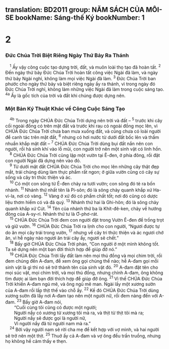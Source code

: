 translation: BD2011
group: NĂM SÁCH CỦA MÔI-SE
bookName: Sáng-thế Ký 
bookNumber: 1
-------

<div class="title"><h1>2</h1><h3>Ðức Chúa Trời Biệt Riêng Ngày Thứ Bảy Ra Thánh</h3></div>
<span class="verse sa_2_1"> <sup>1</sup> Ấy vậy công cuộc tạo dựng trời, đất, và muôn loài thọ tạo đã hoàn tất. </span>
<span class="verse sa_2_2"><sup>2</sup> Ðến ngày thứ bảy Ðức Chúa Trời hoàn tất công việc Ngài đã làm, và ngày thứ bảy Ngài nghỉ, không làm mọi việc Ngài đã làm. </span>
<span class="verse sa_2_3"><sup>3</sup> Ðức Chúa Trời ban phước cho ngày thứ bảy và biệt riêng ngày ấy ra thánh, vì trong ngày đó Ðức Chúa Trời nghỉ, không làm những việc Ngài đã làm trong cuộc sáng tạo. </span>
<span class="verse sa_2_4"><sup>4a</sup> Ấy là gốc tích của trời và đất khi chúng được dựng nên. <br/></span>
<div class="title"><h3>Một Bản Ký Thuật Khác về Công Cuộc Sáng Tạo</h3></div>
<span class="verse sa_2_4"> <sup>4b</sup> Trong ngày CHÚA Ðức Chúa Trời dựng nên trời và đất – </span>
<span class="verse sa_2_5"><sup>5</sup> trước khi cây cối ngoài đồng có trên mặt đất và trước khi rau cỏ ngoài đồng mọc lên, vì CHÚA Ðức Chúa Trời chưa ban mưa xuống đất, và cũng chưa có loài người để canh tác trên mặt đất, </span>
<span class="verse sa_2_6"><sup>6</sup> nhưng có hơi nước từ dưới đất bốc lên và thấm nhuần khắp mặt đất – </span>
<span class="verse sa_2_7"><sup>7</sup> CHÚA Ðức Chúa Trời dùng bụi đất nắn nên con người, rồi hà sinh khí vào lỗ mũi, con người trở nên một sinh vật có linh hồn.<br/></span>
<span class="verse sa_2_8"> <sup>8</sup> CHÚA Ðức Chúa Trời cũng lập một vườn tại Ê-đen, ở phía đông, rồi đặt con người Ngài đã dựng nên vào đó. <br/></span>
<span class="verse sa_2_9"> <sup>9</sup> Từ dưới mặt đất CHÚA Ðức Chúa Trời cho mọc lên những cây thật đẹp mắt, trái chúng dùng làm thực phẩm rất ngon; ở giữa vườn cũng có cây sự sống và cây tri thức thiện và ác. <br/></span>
<span class="verse sa_2_10"> <sup>10</sup> Có một con sông từ Ê-đen chảy ra tưới vườn; con sông đó tẻ ra bốn nhánh. </span>
<span class="verse sa_2_11"><sup>11</sup> Nhánh thứ nhất tên là Pi-sôn; đó là sông chảy quanh khắp xứ Ha-vi-la, nơi có vàng. </span>
<span class="verse sa_2_12"><sup>12</sup> Vàng ở xứ đó có phẩm chất tốt; nơi đó cũng có dược liệu thơm hiếm có và đá quý. </span>
<span class="verse sa_2_13"><sup>13</sup> Nhánh thứ hai là Ghi-hôn; đó là sông chảy quanh khắp xứ Cút. </span>
<span class="verse sa_2_14"><sup>14</sup> Tên của nhánh thứ ba là Khít-đê-ken, chảy về hướng đông của A-sy-ri. Nhánh thứ tư là Ơ-phơ-rát. <br/></span>
<span class="verse sa_2_15"> <sup>15</sup> CHÚA Ðức Chúa Trời đem con người đặt trong Vườn Ê-đen để trồng trọt và giữ vườn. </span>
<span class="verse sa_2_16"><sup>16</sup> CHÚA Ðức Chúa Trời ra lịnh cho con người, “Ngươi được tự do ăn mọi cây trái trong vườn, </span>
<span class="verse sa_2_17"><sup>17</sup> nhưng về cây tri thức thiện và ác ngươi chớ ăn, vì hễ ngày nào ngươi ăn trái cây ấy, ngươi sẽ chết.”<br/></span>
<span class="verse sa_2_18"> <sup>18</sup> Bấy giờ CHÚA Ðức Chúa Trời phán, “Con người ở một mình không tốt. Ta sẽ dựng nên một bạn đời thích hợp để giúp đỡ nó.”<br/></span>
<span class="verse sa_2_19"> <sup>19</sup> CHÚA Ðức Chúa Trời lấy đất làm nên mọi thú đồng và mọi chim trời, rồi đem chúng đến A-đam, để xem ông gọi chúng thế nào; hễ A-đam gọi mỗi sinh vật là gì thì nó sẽ trở thành tên của sinh vật đó. </span>
<span class="verse sa_2_20"><sup>20</sup> A-đam đặt tên cho mọi súc vật, mọi chim trời, và mọi thú đồng, nhưng chính A-đam, ông không tìm được ai làm bạn đời thích hợp để giúp đỡ ông. </span>
<span class="verse sa_2_21"><sup>21</sup> Vì thế CHÚA Ðức Chúa Trời khiến A-đam ngủ mê, và ông ngủ mê man. Ngài lấy một xương sườn của A-đam rồi lấp thịt thế vào chỗ ấy. </span>
<span class="verse sa_2_22"><sup>22</sup> Kế đó CHÚA Ðức Chúa Trời dùng xương sườn đã lấy nơi A-đam tạo nên một người nữ, rồi đem nàng đến với A-đam. </span>
<span class="verse sa_2_23"><sup>23</sup> Bấy giờ A-đam nói, <br/>  “Cuối cùng tôi cũng có được một người; <br/>  Người nầy có xương từ xương tôi mà ra, và thịt từ thịt tôi mà ra;<br/>  Người nầy sẽ được gọi là người nữ, <br/>  Vì người nầy đã từ người nam mà ra.”<br/></span>
<span class="verse sa_2_24"> <sup>24</sup> Bởi vậy người nam sẽ rời cha mẹ để kết hợp với vợ mình, và hai người sẽ trở nên một thịt. </span>
<span class="verse sa_2_25"><sup>25</sup> Thuở ấy cả A-đam và vợ ông đều trần truồng, nhưng họ không hề cảm thấy e thẹn.<br/></span>

